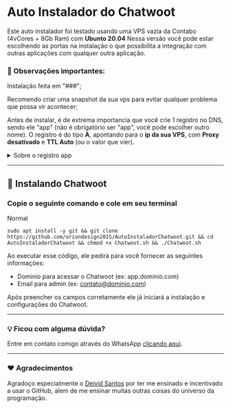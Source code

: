 # Auto Instalador do Chatwoot

Este auto instalador foi testado usando uma VPS vazia da Contabo (4vCores + 8Gb Ram) com **Ubunto 20.04**
Nessa versão você pode estar escolhendo as portas na instalação o que possibilita a integração com outras aplicações com qualquer outra aplicação.

### 📌 Observações importantes:

Instalação feita em "###";

Recomendo criar uma snapshot da sua vps para evitar qualquer problema que possa vir acontecer;

Antes de instalar, é de extrema importancia que você crie 1 registro no DNS, sendo ele “app" (não é obrigatório ser "app", você pode escolher outro nome). O registro é do tipo **A**, apontando para o **ip da sua VPS**, com **Proxy desativado** e **TTL Auto** (ou o valor que vier).
<details>
  <summary>Sobre o registro app</summary>
  <i>É através dele que conseguiremos acessar o Endpoint (lembrando que não é obrigatório ser "api", você pode escolher outro nome que não estiver em uso)</i><br><br>
  • Tipo: <b>A</b><br>
  • Entrada: <b>app</b><br>
  • Conteúdo: <b>IP do servidor</b><br><br>
  <img src="https://file.notion.so/f/s/c14b5ac1-d43a-4f18-bd76-4f10bd4262f1/Untitled.png?id=9855df72-743c-439d-b865-ec8391b93cc4&table=block&spaceId=f554c1aa-b56c-4ac0-88b1-4679371e6777&expirationTimestamp=1692072000000&signature=whfO8e8AETlGp2JEWdt0ML-i1QIlPr4kejWSGPXk-qY&downloadName=Untitled.png">
</details>

<hr/>

## 📀 Instalando Chatwoot
### Copie o seguinte comando e cole em seu terminal

Normal
```
sudo apt install -y git && git clone https://github.com/oriondesign2015/AutoInstaladorChatwoot.git && cd AutoInstaladorChatwoot && chmod +x Chatwoot.sh && ./Chatwoot.sh
```

Ao executar esse código, ele pedirá para você fornecer as seguintes informações:
  - Dominio para acessar o Chatwoot (ex: app.dominio.com)
  - Email para admin (ex: contato@dominio.com)

Após preencher os campos corretamente ele já iniciará a instalação e configurações do Chatwoot.

<hr/>

### 💡 Ficou com alguma dúvida?

Entre em contato comigo através do WhatsApp [clicando aqui](http://wa.me/+5511973052593).

<hr/>

### ❤️ Agradecimentos

Agradoço especialmente o <a href="https://github.com/DeividMs">Deivid Santos</a> por ter me ensinado e incentivado a usar o GitHub, alem de me ensinar muitas outras coisas do universo da programação.
